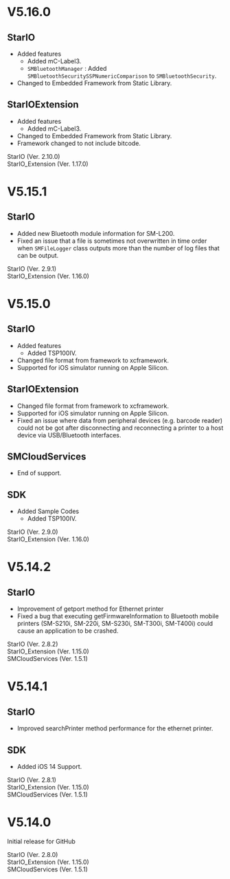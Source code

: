 # V5.16.0

## StarIO
- Added features
  * Added mC-Label3.
  * `SMBluetoothManager` : Added `SMBluetoothSecuritySSPNumericComparison` to `SMBluetoothSecurity`.
- Changed to Embedded Framework from Static Library.

## StarIOExtension
- Added features
  * Added mC-Label3.
- Changed to Embedded Framework from Static Library.
- Framework changed to not include bitcode.

StarIO (Ver. 2.10.0)  
StarIO_Extension (Ver. 1.17.0)


# V5.15.1

## StarIO
- Added new Bluetooth module information for SM-L200.
- Fixed an issue that a file is sometimes not overwritten in time order when `SMFileLogger` class outputs more than the number of log files that can be output.

StarIO (Ver. 2.9.1)  
StarIO_Extension (Ver. 1.16.0)


# V5.15.0

## StarIO
- Added features
  * Added TSP100IV.
- Changed file format from framework to xcframework.
- Supported for iOS simulator running on Apple Silicon.
        
## StarIOExtension
- Changed file format from framework to xcframework.
- Supported for iOS simulator running on Apple Silicon.
- Fixed an issue where data from peripheral devices (e.g. barcode reader) could not be got after disconnecting and reconnecting a printer to a host device via USB/Bluetooth interfaces.

## SMCloudServices
- End of support.

## SDK
- Added Sample Codes
  * Added TSP100IV.

StarIO (Ver. 2.9.0)  
StarIO_Extension (Ver. 1.16.0)

# V5.14.2

## StarIO
- Improvement of getport method for Ethernet printer
- Fixed a bug that executing getFirmwareInformation to Bluetooth mobile printers (SM-S210i, SM-220i, SM-S230i, SM-T300i, SM-T400i) could cause an application to be crashed.

StarIO (Ver. 2.8.2)  
StarIO_Extension (Ver. 1.15.0)  
SMCloudServices (Ver. 1.5.1)

# V5.14.1

## StarIO
- Improved searchPrinter method performance for the ethernet printer.

## SDK
- Added iOS 14 Support.

StarIO (Ver. 2.8.1)  
StarIO_Extension (Ver. 1.15.0)  
SMCloudServices (Ver. 1.5.1)

# V5.14.0

Initial release for GitHub

StarIO (Ver. 2.8.0)  
StarIO_Extension (Ver. 1.15.0)  
SMCloudServices (Ver. 1.5.1)
